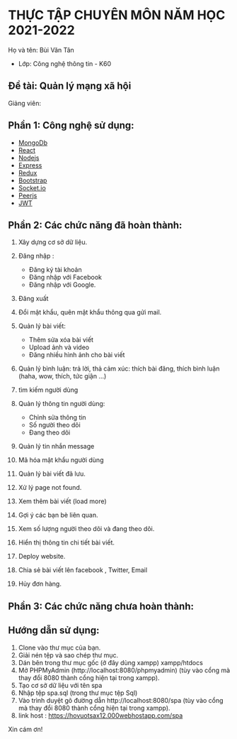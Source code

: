 # THỰC TẬP CHUYÊN MÔN NĂM HỌC 2021-2022

Họ và tên: Bùi Văn Tân

- Lớp: Công nghệ thông tin - K60

## Đề tài: Quản lý mạng xã hội

Giảng viên:

## Phần 1: Công nghệ sử dụng:

- [MongoDb](https://www.mongodb.com/)
- [React](https://reactjs.org/)
- [Nodejs](https://nodejs.org/en/)
- [Express](https://expressjs.com/)
- [Redux](https://redux.js.org/)
- [Bootstrap](https://getbootstrap.com/)
- [Socket.io](https://socket.io/)
- [Peerjs](https://peerjs.com/)
- [JWT](https://jwt.io/)

## Phần 2: Các chức năng đã hoàn thành:

1. Xây dựng cơ sở dữ liệu.
2. Đăng nhập :
   - Đăng ký tài khoản
   - Đăng nhập với Facebook
   - Đăng nhập với Google.
3. Đăng xuất
4. Đổi mật khẩu, quên mật khẩu thông qua gửi mail.
5. Quản lý bài viết:
   - Thêm sửa xóa bài viết
   - Upload ảnh và video
   - Đăng nhiều hình ảnh cho bài viết
6. Quản lý bình luận:
   trả lời,
   thả cảm xúc: thích bài đăng, thích bình luận (haha, wow, thích, tức giận ...)
7. tìm kiếm người dùng
8. Quản lý thông tin người dùng:

   - Chỉnh sửa thông tin
   - Số người theo dõi
   - Đang theo dõi

9. Quản lý tin nhắn message
10. Mã hóa mật khẩu người dùng
11. Quản lý bài viết đã lưu.
12. Xử lý page not found.
13. Xem thêm bài viết (load more)
14. Gợi ý các bạn bè liên quan.
15. Xem số lượng người theo dõi và đang theo dõi.
16. Hiển thị thông tin chi tiết bài viết.
17. Deploy website.
18. Chia sẻ bài viết lên facebook , Twitter, Email
19. Hủy đơn hàng.

## Phần 3: Các chức năng chưa hoàn thành:

## Hướng dẫn sử dụng:

1. Clone vào thư mục của bạn.
2. Giải nén tệp và sao chép thư mục.
3. Dán bên trong thư mục gốc (ở đây dùng xampp) xampp/htdocs
4. Mở PHPMyAdmin (http://localhost:8080/phpmyadmin) (tùy vào cổng mà thay đổi 8080 thành cổng hiện tại trong xampp).
5. Tạo cơ sở dữ liệu với tên spa
6. Nhập tệp spa.sql (trong thư mục tệp Sql)
7. Vào trình duyệt gõ đường dẫn http://localhost:8080/spa (tùy vào cổng mà thay đổi 8080 thành cổng hiện tại trong xampp).
8. link host : https://hovuotsax12.000webhostapp.com/spa

Xin cám ơn!
